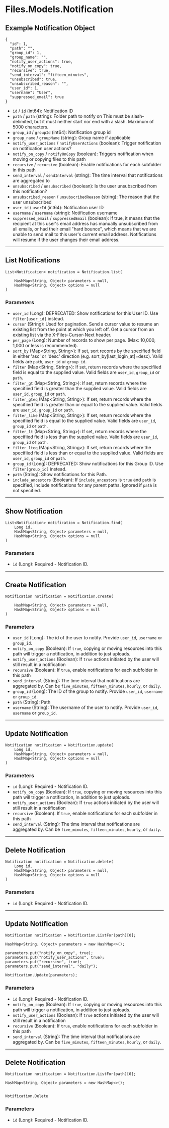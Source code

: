 # Files.Models.Notification

## Example Notification Object

```
{
  "id": 1,
  "path": "",
  "group_id": 1,
  "group_name": "",
  "notify_user_actions": true,
  "notify_on_copy": true,
  "recursive": true,
  "send_interval": "fifteen_minutes",
  "unsubscribed": true,
  "unsubscribed_reason": "",
  "user_id": 1,
  "username": "User",
  "suppressed_email": true
}
```

* `id` / `id`  (int64): Notification ID
* `path` / `path`  (string): Folder path to notify on This must be slash-delimited, but it must neither start nor end with a slash. Maximum of 5000 characters.
* `group_id` / `groupId`  (int64): Notification group id
* `group_name` / `groupName`  (string): Group name if applicable
* `notify_user_actions` / `notifyUserActions`  (boolean): Trigger notification on notification user actions?
* `notify_on_copy` / `notifyOnCopy`  (boolean): Triggers notification when moving or copying files to this path
* `recursive` / `recursive`  (boolean): Enable notifications for each subfolder in this path
* `send_interval` / `sendInterval`  (string): The time interval that notifications are aggregated to
* `unsubscribed` / `unsubscribed`  (boolean): Is the user unsubscribed from this notification?
* `unsubscribed_reason` / `unsubscribedReason`  (string): The reason that the user unsubscribed
* `user_id` / `userId`  (int64): Notification user ID
* `username` / `username`  (string): Notification username
* `suppressed_email` / `suppressedEmail`  (boolean): If true, it means that the recipient at this user's email address has manually unsubscribed from all emails, or had their email "hard bounce", which means that we are unable to send mail to this user's current email address. Notifications will resume if the user changes their email address.


---

## List Notifications

```
List<Notification> notification = Notification.list(
    
    HashMap<String, Object> parameters = null,
    HashMap<String, Object> options = null
)
```

### Parameters

* `user_id` (Long): DEPRECATED: Show notifications for this User ID. Use `filter[user_id]` instead.
* `cursor` (String): Used for pagination.  Send a cursor value to resume an existing list from the point at which you left off.  Get a cursor from an existing list via the X-Files-Cursor-Next header.
* `per_page` (Long): Number of records to show per page.  (Max: 10,000, 1,000 or less is recommended).
* `sort_by` (Map<String, String>): If set, sort records by the specified field in either 'asc' or 'desc' direction (e.g. sort_by[last_login_at]=desc). Valid fields are `path`, `user_id` or `group_id`.
* `filter` (Map<String, String>): If set, return records where the specifiied field is equal to the supplied value. Valid fields are `user_id`, `group_id` or `path`.
* `filter_gt` (Map<String, String>): If set, return records where the specifiied field is greater than the supplied value. Valid fields are `user_id`, `group_id` or `path`.
* `filter_gteq` (Map<String, String>): If set, return records where the specifiied field is greater than or equal to the supplied value. Valid fields are `user_id`, `group_id` or `path`.
* `filter_like` (Map<String, String>): If set, return records where the specifiied field is equal to the supplied value. Valid fields are `user_id`, `group_id` or `path`.
* `filter_lt` (Map<String, String>): If set, return records where the specifiied field is less than the supplied value. Valid fields are `user_id`, `group_id` or `path`.
* `filter_lteq` (Map<String, String>): If set, return records where the specifiied field is less than or equal to the supplied value. Valid fields are `user_id`, `group_id` or `path`.
* `group_id` (Long): DEPRECATED: Show notifications for this Group ID. Use `filter[group_id]` instead.
* `path` (String): Show notifications for this Path.
* `include_ancestors` (Boolean): If `include_ancestors` is `true` and `path` is specified, include notifications for any parent paths. Ignored if `path` is not specified.


---

## Show Notification

```
List<Notification> notification = Notification.find(
    Long id, 
    HashMap<String, Object> parameters = null,
    HashMap<String, Object> options = null
)
```

### Parameters

* `id` (Long): Required - Notification ID.


---

## Create Notification

```
Notification notification = Notification.create(
    
    HashMap<String, Object> parameters = null,
    HashMap<String, Object> options = null
)
```

### Parameters

* `user_id` (Long): The id of the user to notify. Provide `user_id`, `username` or `group_id`.
* `notify_on_copy` (Boolean): If `true`, copying or moving resources into this path will trigger a notification, in addition to just uploads.
* `notify_user_actions` (Boolean): If `true` actions initiated by the user will still result in a notification
* `recursive` (Boolean): If `true`, enable notifications for each subfolder in this path
* `send_interval` (String): The time interval that notifications are aggregated by.  Can be `five_minutes`, `fifteen_minutes`, `hourly`, or `daily`.
* `group_id` (Long): The ID of the group to notify.  Provide `user_id`, `username` or `group_id`.
* `path` (String): Path
* `username` (String): The username of the user to notify.  Provide `user_id`, `username` or `group_id`.


---

## Update Notification

```
Notification notification = Notification.update(
    Long id, 
    HashMap<String, Object> parameters = null,
    HashMap<String, Object> options = null
)
```

### Parameters

* `id` (Long): Required - Notification ID.
* `notify_on_copy` (Boolean): If `true`, copying or moving resources into this path will trigger a notification, in addition to just uploads.
* `notify_user_actions` (Boolean): If `true` actions initiated by the user will still result in a notification
* `recursive` (Boolean): If `true`, enable notifications for each subfolder in this path
* `send_interval` (String): The time interval that notifications are aggregated by.  Can be `five_minutes`, `fifteen_minutes`, `hourly`, or `daily`.


---

## Delete Notification

```
Notification notification = Notification.delete(
    Long id, 
    HashMap<String, Object> parameters = null,
    HashMap<String, Object> options = null
)
```

### Parameters

* `id` (Long): Required - Notification ID.


---

## Update Notification

```
Notification notification = Notification.ListFor(path)[0];

HashMap<String, Object> parameters = new HashMap<>();

parameters.put("notify_on_copy", true);
parameters.put("notify_user_actions", true);
parameters.put("recursive", true);
parameters.put("send_interval", "daily");

Notification.Update(parameters);
```

### Parameters

* `id` (Long): Required - Notification ID.
* `notify_on_copy` (Boolean): If `true`, copying or moving resources into this path will trigger a notification, in addition to just uploads.
* `notify_user_actions` (Boolean): If `true` actions initiated by the user will still result in a notification
* `recursive` (Boolean): If `true`, enable notifications for each subfolder in this path
* `send_interval` (String): The time interval that notifications are aggregated by.  Can be `five_minutes`, `fifteen_minutes`, `hourly`, or `daily`.


---

## Delete Notification

```
Notification notification = Notification.ListFor(path)[0];

HashMap<String, Object> parameters = new HashMap<>();


Notification.Delete
```

### Parameters

* `id` (Long): Required - Notification ID.

